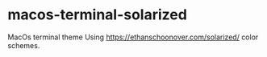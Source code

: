 # macos-terminal-solarized
MacOs terminal theme Using https://ethanschoonover.com/solarized/ color schemes.
